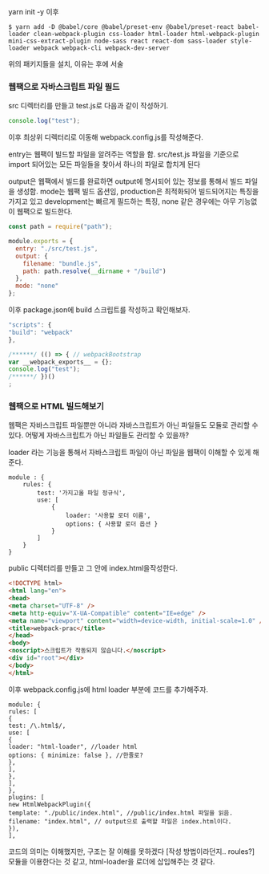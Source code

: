 
yarn init -y 이후 

```cli
$ yarn add -D @babel/core @babel/preset-env @babel/preset-react babel-loader clean-webpack-plugin css-loader html-loader html-webpack-plugin mini-css-extract-plugin node-sass react react-dom sass-loader style-loader webpack webpack-cli webpack-dev-server
```

위의 패키지들을 설치, 이유는 후에 서술

### 웹팩으로 자바스크립트 파일 필드
src 디렉터리를 만들고 test.js로 다음과 같이 작성하기.

```js
console.log("test");
```

이후 최상위 디렉터리로 이동해 webpack.config.js를 작성해준다.

entry는 웹팩이 빌드할 파일을 알려주는 역할을 함.
src/test.js 파일을 기준으로 import 되어있는 모든 파일들을 찾아서 하나의 파일로 합치게 된다

output은 웹팩에서 빌드를 완료하면 output에 명시되어 있는 정보를 통해서 빌드 파일을 생성함.
mode는 웹팩 빌드 옵션임, production은 최적화되어 빌드되어지는 특징을 가지고 있고
development는 빠르게 필드하는 특징, none 같은 경우에는 아무 기능없이 웹팩으로 빌드한다.



```js
const path = require("path");

module.exports = {
  entry: "./src/test.js",
  output: {
    filename: "bundle.js",
    path: path.resolve(__dirname + "/build")
  },
  mode: "none"
};
```

이후 package.json에 build 스크립트를 작성하고 확인해보자.

```js
"scripts": {
"build": "webpack"
},

/******/ (() => { // webpackBootstrap
var __webpack_exports__ = {};
console.log("test");
/******/ })()
;
```

### 웹팩으로 HTML 빌드해보기
웹팩은 자바스크립트 파일뿐만 아니라 자바스크립트가 아닌 파일들도 모듈로 관리할 수 있다.
어떻게 자바스크립트가 아닌 파일들도 관리할 수 있을까?

loader 라는 기능을 통해서 자바스크립트 파일이 아닌 파일을 웹팩이 이해할 수 있게 해준다.

```
module : {
	rules: {
		test: '가지고올 파일 정규식',
		use: [
			{
				loader: '사용할 로더 이름',
				options: { 사용할 로더 옵션 }
			}
		]
	}
}
```

public 디렉터리를 만들고 그 안에 index.html을작성한다.

```html
<!DOCTYPE html>
<html lang="en">
<head>
<meta charset="UTF-8" />
<meta http-equiv="X-UA-Compatible" content="IE=edge" />
<meta name="viewport" content="width=device-width, initial-scale=1.0" />
<title>webpack-prac</title>
</head>
<body>
<noscript>스크립트가 작동되지 않습니다.</noscript>
<div id="root"></div>
</body>
</html>
```

이후 webpack.config.js에 html loader 부분에 코드를 추가해주자.

```
module: {
rules: [
{
test: /\.html$/,
use: [
{
loader: "html-loader", //loader html
options: { minimize: false }, //한줄로?
},
],
},
],
},
plugins: [
new HtmlWebpackPlugin({
template: "./public/index.html", //public/index.html 파일을 읽음.
filename: "index.html", // output으로 출력할 파일은 index.html이다.
}),
],
```

코드의 의미는 이해했지만, 구조는 잘 이해를 못하겠다 [작성 방법이라던지.. roules?]
모듈을 이용한다는 것 같고, html-loader을 로더에 삽입해주는 것 같다.
